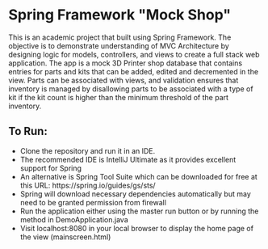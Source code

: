 <h1>Spring Framework "Mock Shop"</h1>

<section>
This is an academic project that built using Spring Framework. The objective is to demonstrate understanding of MVC 
Architecture by designing logic for models, controllers, and views to create a full stack web application. The app is 
a mock 3D Printer shop database that contains entries for parts and kits that can be added, edited and decremented
in the view. Parts can be associated with views, and validation ensures that inventory is managed by disallowing parts
to be associated with a type of kit if the kit count is higher than the minimum threshold of the part inventory.
</section>

<h2>To Run:</h2>
<ul>
<li>Clone the repository and run it in an IDE.</li>
<li>The recommended IDE is IntelliJ Ultimate as it provides excellent support for Spring</li>
<li>An alternative is Spring Tool Suite which can be downloaded for free at this URL: https://spring.io/guides/gs/sts/</li>
<li>Spring will download necessary dependencies automatically but may need to be granted permission from firewall</li>
<li>Run the application either using the master run button or by running the method in DemoApplication.java</li>
<li>Visit localhost:8080 in your local browser to display the home page of the view (mainscreen.html)</li>
</ul>